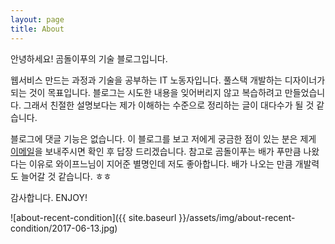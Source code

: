 ```yaml
---
layout: page
title: About
---
```


안녕하세요! 곰돌이푸의 기술 블로그입니다.

웹서비스 만드는 과정과 기술을 공부하는 IT 노동자입니다. 풀스택 개발하는 디자이너가 되는 것이 목표입니다. 블로그는 시도한 내용을 잊어버리지 않고 복습하려고 만들었습니다. 그래서 친절한 설명보다는 제가 이해하는 수준으로 정리하는 글이 대다수가 될 것 같습니다. 

블로그에 댓글 기능은 없습니다. 이 블로그를 보고 저에게 궁금한 점이 있는 분은 제게 <a href="mailto:gomdoreepooh@gmail.com">이메일</a>을 보내주시면 확인 후 답장 드리겠습니다. 참고로 곰돌이푸는 배가 푸만큼 나왔다는 이유로 와이프느님이 지어준 별명인데 저도 좋아합니다. 배가 나오는 만큼 개발력도 늘어갈 것 같습니다. ㅎㅎ

감사합니다. ENJOY!

![about-recent-condition]({{ site.baseurl }}/assets/img/about-recent-condition/2017-06-13.jpg)